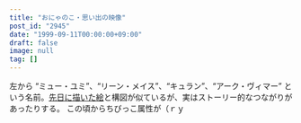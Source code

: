 ```yaml
---
title: "おにゃのこ・思い出の映像"
post_id: "2945"
date: "1999-09-11T00:00:00+09:00"
draft: false
image: null
tag: []
---
```



左から “ミュー・ユミ”、“リーン・メイス”、“キュラン”、“アーク・ヴィマー” という名前。[先日に描いた絵](/cats_photo_black)と構図が似ているが、実はストーリー的なつながりがあったりする。 この頃からちびっこ属性が（ｒｙ
